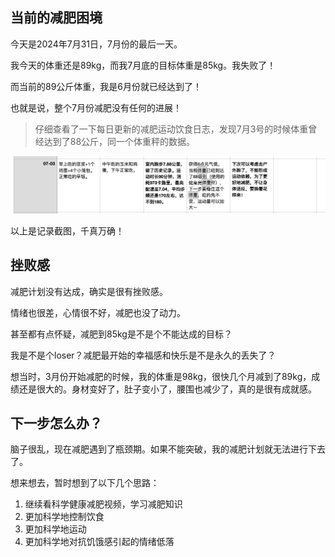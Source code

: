 ## 当前的减肥困境

今天是2024年7月31日，7月份的最后一天。

我今天的体重还是89kg，而我7月底的目标体重是85kg。我失败了！

而当前的89公斤体重，我是6月份就已经达到了！

也就是说，整个7月份减肥没有任何的进展！

> 仔细查看了一下每日更新的减肥运动饮食日志，发现7月3号的时候体重曾经达到了88公斤，同一个体重秤的数据。

![image-20240731232444095](./assets/image-20240731232444095.png)

以上是记录截图，千真万确！

## 挫败感

减肥计划没有达成，确实是很有挫败感。

情绪也很差，心情很不好，减肥也没了动力。

甚至都有点怀疑，减肥到85kg是不是个不能达成的目标？

我是不是个loser？减肥最开始的幸福感和快乐是不是永久的丢失了？

想当时，3月份开始减肥的时候，我的体重是98kg，很快几个月减到了89kg，成绩还是很大的。身材变好了，肚子变小了，腰围也减少了，真的是很有成就感。

## 下一步怎么办？

脑子很乱，现在减肥遇到了瓶颈期。如果不能突破，我的减肥计划就无法进行下去了。

想来想去，暂时想到了以下几个思路：

1. 继续看科学健康减肥视频，学习减肥知识
2. 更加科学地控制饮食
3. 更加科学地运动
4. 更加科学地对抗饥饿感引起的情绪低落

